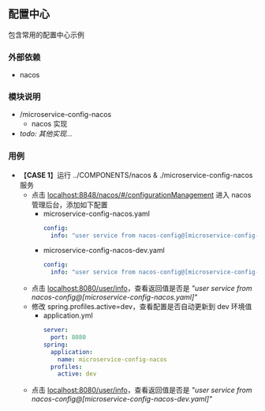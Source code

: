 ## 配置中心
包含常用的配置中心示例

### 外部依赖
* nacos

### 模块说明
* /microservice-config-nacos
  * nacos 实现
* *todo: 其他实现...*

### 用例
* 【**CASE 1**】运行 ../COMPONENTS/nacos & ./microservice-config-nacos 服务
  * 点击 [localhost:8848/nacos/#/configurationManagement](http://localhost:8848/nacos/#/configurationManagement) 进入 nacos 管理后台，添加如下配置
    * microservice-config-nacos.yaml 
      ```yaml
      config:
        info: "user service from nacos-config@[microservice-config-nacos.yaml]"
      ```
    * microservice-config-nacos-dev.yaml
      ```yaml
      config:
        info: "user service from nacos-config@[microservice-config-nacos-dev.yaml]"
      ```
  * 点击 [localhost:8080/user/info](http://localhost:8080/user/info)，查看返回值是否是 *"user service from nacos-config@[microservice-config-nacos.yaml]"*
  * 修改 spring.profiles.active=dev，查看配置是否自动更新到 dev 环境值
    * application.yml
      ```yaml
      server:
        port: 8080
      spring:
        application:
          name: microservice-config-nacos
        profiles:
          active: dev
      ```
  * 点击 [localhost:8080/user/info](http://localhost:8080/user/info)，查看返回值是否是 *"user service from nacos-config@[microservice-config-nacos-dev.yaml]"*

